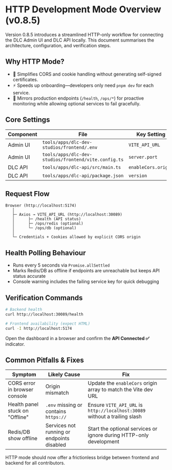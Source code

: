 # HTTP Development Mode Overview (v0.8.5)

Version 0.8.5 introduces a streamlined HTTP-only workflow for connecting the DLC Admin UI and DLC API locally. This document summarises the architecture, configuration, and verification steps.

## Why HTTP Mode?
- 🔐 Simplifies CORS and cookie handling without generating self-signed certificates.
- ⚡ Speeds up onboarding—developers only need `pnpm dev` for each service.
- 🧪 Mirrors production endpoints (`/health`, `/ops/*`) for proactive monitoring while allowing optional services to fail gracefully.

## Core Settings
| Component | File | Key Setting | Value |
|-----------|------|-------------|-------|
| Admin UI | `tools/apps/dlc-dev-studios/frontend/.env` | `VITE_API_URL` | `http://localhost:30089` |
| Admin UI | `tools/apps/dlc-dev-studios/frontend/vite.config.ts` | `server.port` | `5174` |
| DLC API | `tools/apps/dlc-api/src/main.ts` | `enableCors.origin` | `['http://localhost:5174']` |
| DLC API | `tools/apps/dlc-api/package.json` | `version` | `0.8.5` |

## Request Flow
```
Browser (http://localhost:5174)
   │
   ├─ Axios → VITE_API_URL (http://localhost:30089)
   │      ├─ /health (API status)
   │      ├─ /ops/redis (optional)
   │      └─ /ops/db (optional)
   │
   └─ Credentials + Cookies allowed by explicit CORS origin
```

## Health Polling Behaviour
- Runs every 5 seconds via `Promise.allSettled`
- Marks Redis/DB as offline if endpoints are unreachable but keeps API status accurate
- Console warning includes the failing service key for quick debugging

## Verification Commands
```bash
# Backend health
curl http://localhost:30089/health

# Frontend availability (expect HTML)
curl -I http://localhost:5174
```

Open the dashboard in a browser and confirm the **API Connected ✅** indicator.

## Common Pitfalls & Fixes
| Symptom | Likely Cause | Fix |
|---------|--------------|-----|
| CORS error in browser console | Origin mismatch | Update the `enableCors` origin array to match the Vite dev URL |
| Health panel stuck on "Offline" | `.env` missing or contains `https://` | Ensure `VITE_API_URL` is `http://localhost:30089` without a trailing slash |
| Redis/DB show offline | Services not running or endpoints disabled | Start the optional services or ignore during HTTP-only development |

HTTP mode should now offer a frictionless bridge between frontend and backend for all contributors.
